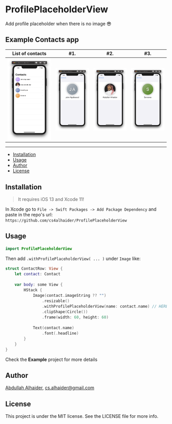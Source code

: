# ProfilePlaceholderView

Add profile placeholder when there is no image 😎

## Example Contacts app

| List of contacts | #1. | #2. | #3. |
| --- | --- | --- | --- |
| ![](Assets/1.png) | ![](Assets/2.png) | ![](Assets/3.png) | ![](Assets/4.png) |


---

- [Installation](#installation)
- [Usage](#usage)
- [Author](#author)
- [License](#license)


## Installation

> It requires iOS 13 and Xcode 11!

In Xcode go to `File -> Swift Packages -> Add Package Dependency` and paste in the repo's url: `https://github.com/cs4alhaider/ProfilePlaceholderView`


## Usage

```swift
import ProfilePlaceholderView
```

Then add `.withProfilePlaceholderView( ... )` under `Image` like:
```swift
struct ContactRow: View {
    let contact: Contact
    
    var body: some View {
        HStack {
            Image(contact.imageString ?? "")
                .resizable()
                .withProfilePlaceholderView(name: contact.name) // HERE YOU CAN PASS MANY THINGS ALSO
                .clipShape(Circle())
                .frame(width: 60, height: 60)
            
            Text(contact.name)
                .font(.headline)
        }
    }
}

```

Check the **Example** project for more details 


## Author
[Abdullah Alhaider](https://twitter.com/cs4alhaider), cs.alhaider@gmail.com

## License

This project is under the MIT license. See the LICENSE file for more info.
